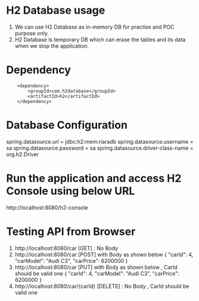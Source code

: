 # H2 Database usage

1. We can use H2 Database as in-memory DB for practise and POC purpose only.
2. H2 Database is temporary DB which can erase the tables and its data when we stop the application.

# Dependency
<!-- H2 database dependency -->
		<dependency>
    		<groupId>com.h2database</groupId>
    		<artifactId>h2</artifactId>
		</dependency>
# Database Configuration
spring.datasource.url = jdbc:h2:mem:riaradb
spring.datasource.username = sa
spring.datasource.password = sa
spring.datasource.driver-class-name = org.h2.Driver

# Run the application and access H2 Console using below URL
http://localhost:8080/h2-console
# Testing API from Browser
1. http://localhost:8080/car [GET] : No Body
2. http://localhost:8080/car [POST] with Body as shown below
   {
  "carId": 4,
  "carModel": "Audi C3",
  "carPrice": 6200000
   }
3. http://localhost:8080/car [PUT] with Body as shown below , CarId should be valid one
   {
  "carId": 4,
  "carModel": "Audi C3",
  "carPrice": 6200000
   }
4. http://localhost:8080/car/{carId} [DELETE] : No Body , CarId should be valid one
